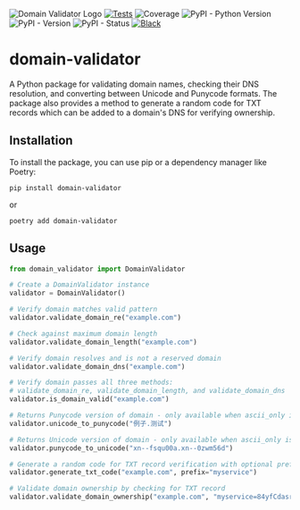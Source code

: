 ![Domain Validator Logo](https://github.com/user-attachments/assets/4f304fee-2cee-4560-9c6f-df0c747603fd)
[![Tests](https://github.com/stacynoland/domain-validator/actions/workflows/tests.yml/badge.svg)](https://github.com/stacynoland/domain-validator/actions/workflows/tests.yml)
![Coverage](https://img.shields.io/badge/dynamic/json?url=https%3A%2F%2Fstacynoland.com%2Fdomain-validator%2Fcoverage.json&query=%24.totals.percent_covered_display&suffix=%25&label=coverage&color=3fb831)
![PyPI - Python Version](https://img.shields.io/pypi/pyversions/domain-validator?logo=python&logoColor=yellow)
![PyPI - Version](https://img.shields.io/pypi/v/domain-validator)
![PyPI - Status](https://img.shields.io/pypi/status/domain-validator?label=status)
[![Black](https://img.shields.io/badge/code%20style-black-000000)](https://github.com/psf/black)


# domain-validator

A Python package for validating domain names, checking their DNS resolution, and converting between Unicode and Punycode formats. The package also provides a method to generate a random code for TXT records which can be added to a domain's DNS for verifying ownership.

## Installation

To install the package, you can use pip or a dependency manager like Poetry:

`pip install domain-validator`

or

`poetry add domain-validator`

## Usage

```python
from domain_validator import DomainValidator

# Create a DomainValidator instance
validator = DomainValidator()

# Verify domain matches valid pattern
validator.validate_domain_re("example.com")

# Check against maximum domain length
validator.validate_domain_length("example.com")

# Verify domain resolves and is not a reserved domain
validator.validate_domain_dns("example.com")

# Verify domain passes all three methods:
# validate_domain_re, validate_domain_length, and validate_domain_dns
validator.is_domain_valid("example.com")

# Returns Punycode version of domain - only available when ascii_only is False
validator.unicode_to_punycode("例子.测试")

# Returns Unicode version of domain - only available when ascii_only is False
validator.punycode_to_unicode("xn--fsqu00a.xn--0zwm56d")

# Generate a random code for TXT record verification with optional prefix
validator.generate_txt_code("example.com", prefix="myservice")

# Validate domain ownership by checking for TXT record
validator.validate_domain_ownership("example.com", "myservice=84yfCdasrZejOPNeFuBpgGXcvy")
```
